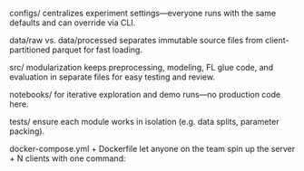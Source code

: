 configs/ centralizes experiment settings—everyone runs with the same defaults and can override via CLI.

data/raw vs. data/processed separates immutable source files from client-partitioned parquet for fast loading.

src/ modularization keeps preprocessing, modeling, FL glue code, and evaluation in separate files for easy testing and review.

notebooks/ for iterative exploration and demo runs—no production code here.

tests/ ensure each module works in isolation (e.g. data splits, parameter packing).

docker-compose.yml + Dockerfile let anyone on the team spin up the server + N clients with one command: